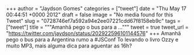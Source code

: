 
+++
author = "Jaydson Gomes"
categories = ["tweet"]
date = "Thu May 17 00:44:51 +0000 2012"
draft = false
image = "No media found for this Tweet"
slug = "0728746ef7a592a94e2ee07221cdd67f8158eb9c"
tags = ["tweet"]
title = """Amanhã pego o bus para a ..."""
tweet = true
tweet_url = "https://twitter.com/jaydson/status/202922596101144576"
+++
Amanhã pego o bus para a Argentina rumo a #JSConf To levando o livro Ozzy e muito MP3, mais alguma dica para aguentar as 16h?
